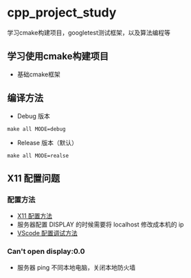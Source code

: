 # cpp_project_study
学习cmake构建项目，googletest测试框架，以及算法编程等

## 学习使用cmake构建项目
* 基础cmake框架

## 编译方法
* Debug 版本
```shell
make all MODE=debug
```
* Release 版本（默认）
```shell
make all MODE=realse
```

## X11 配置问题
### 配置方法
* [X11 配置方法](https://www.cnblogs.com/SkyXZ/p/18687026)
 * 服务器配置 DISPLAY 的时候需要将 localhost 修改成本机的 ip
* [VScode 配置调试方法](https://www.cnblogs.com/HeisenbergUncertainty/p/17629757.html)
### Can't open display:0.0
* 服务器 ping 不同本地电脑，关闭本地防火墙


